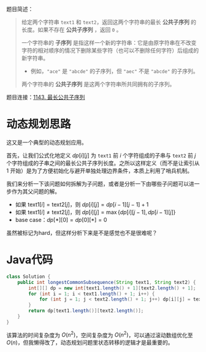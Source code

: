 题目简述：

> 给定两个字符串 `text1` 和 `text2`，返回这两个字符串的最长 **公共子序列** 的长度。如果不存在 **公共子序列** ，返回 `0` 。
>
> 一个字符串的 **子序列** 是指这样一个新的字符串：它是由原字符串在不改变字符的相对顺序的情况下删除某些字符（也可以不删除任何字符）后组成的新字符串。
>
> - 例如，`"ace"` 是 `"abcde"` 的子序列，但 `"aec"` 不是 `"abcde"` 的子序列。
>
> 两个字符串的 **公共子序列** 是这两个字符串所共同拥有的子序列。

题目连接：[1143. 最长公共子序列](https://leetcode.cn/problems/longest-common-subsequence/)

# 动态规划思路

这又是一个典型的动态规划应用。

首先，让我们公式化地定义 $dp[i][j]$ 为 `text1` 前 $i$ 个字符组成的子串与 `text2` 前 $j$ 个字符组成的子串之间的最长公共子序列长度。之所以这样定义（而不是让索引从 $1$ 开始）是为了方便初始化与避开单独处理边界条件，本质上利用了哨兵机制。

我们来分析一下该问题如何拆解为子问题，或者是分析一下由哪些子问题可以进一步作为其父问题的解。

- 如果 $\text{text}1[i]=\text{text}2[j]$，则 $dp[i][j]=dp[i-1][j-1]+1$
- 如果 $\text{text}1[i]\neq\text{text}2[j]$，则 $dp[i][j]=\max\big\{dp[i][j-1],dp[i-1][j]\big\}$
- base case：$dp[\ast][0]=dp[0][\ast]=0$

虽然被标记为hard，但这样分析下来是不是感觉也不是很难呢？

# Java代码

```java
class Solution {
    public int longestCommonSubsequence(String text1, String text2) {
        int[][] dp = new int[text1.length() + 1][text2.length() + 1];
        for (int i = 1; i < text1.length() + 1; i++) {
            for (int j = 1; j < text2.length() + 1; j++) dp[i][j] = text1.charAt(i - 1) == text2.charAt(j - 1) ? dp[i - 1][j - 1] + 1 : Math.max(dp[i - 1][j], dp[i][j - 1]);
        }
        return dp[text1.length()][text2.length()];
    }
}
```

该算法的时间复杂度为 $O(n^2)$，空间复杂度为 $O(n^2)$，可以通过滚动数组优化至 $O(n)$，但我懒得改了，动态规划问题里状态转移的逻辑才是最重要的。
